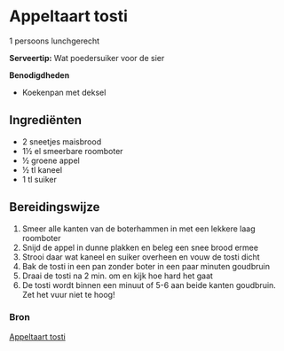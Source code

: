 # Appeltaart tosti

1 persoons lunchgerecht

**Serveertip:** Wat poedersuiker voor de sier

**Benodigdheden**

- Koekenpan met deksel

## Ingrediënten

- 2 sneetjes maisbrood
- 1½ el smeerbare roomboter
- ½ groene appel
- ½ tl kaneel
- 1 tl suiker

## Bereidingswijze

1. Smeer alle kanten van de boterhammen in met een lekkere laag roomboter
2. Snijd de appel in dunne plakken en beleg een snee brood ermee
3. Strooi daar wat kaneel en suiker overheen en vouw de tosti dicht
4. Bak de tosti in een pan zonder boter in een paar minuten goudbruin
5. Draai de tosti na 2 min. om en kijk hoe hard het gaat
6. De tosti wordt binnen een minuut of 5-6 aan beide kanten goudbruin. Zet het vuur niet te hoog!

### Bron

[Appeltaart tosti](https://www.smulweb.nl/recepten/1465887/Appeltaarttosti)